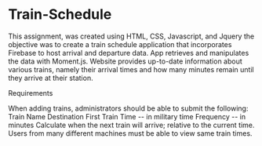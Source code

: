 # Train-Schedule
 This assignment, was created using HTML, CSS, Javascript, and Jquery the objective was to create a train schedule application that incorporates Firebase to host arrival and departure data.  App retrieves and manipulates the data with Moment.js. Website provides up-to-date information about various trains, namely their arrival times and how many minutes remain until they arrive at their station.

Requirements

When adding trains, administrators should be able to submit the following:
Train Name
Destination
First Train Time -- in military time
Frequency -- in minutes
Calculate when the next train will arrive; relative to the current time.
Users from many different machines must be able to view same train times.